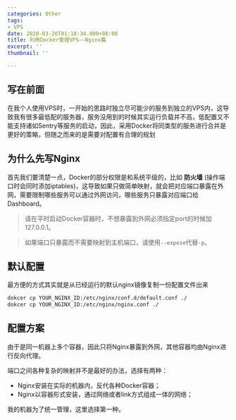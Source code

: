 ```yaml
---
categories: Other
tags:
- VPS
date: 2020-03-26T01:18:34.000+08:00
title: 利用Docker管理VPS——Nginx篇
excerpt: ''
thumbnail: ''

---
```

## 写在前面

在我个人使用VPS时，一开始的思路时独立尽可能少的服务到独立的VPS内，这导致我有很多最低配的服务器，服务没用到的时候其实运行负载并不高，低配置又不能支持诸如Sentry等服务的启动，因此，采用Docker将同类型的服务进行合并是更好的策略，但随之而来的是需要对配置有合理的规划

## 为什么先写Nginx

首先我们要清楚一点，Docker的部分权限是和系统平级的，比如 __防火墙__ (操作端口时会同时添加iptables)，这导致如果只做简单映射，就会把对应端口暴露在外网，需要限制哪些服务可以通过外网访问，哪些服务只暴露对应端口给Dashboard。

> 请在平时启动Docker容器时，不想暴露到外网必须指定port的时候加127.0.0.1。

> 如果端口只暴露而不需要映射到主机端口，请使用`--expose`代替`-p`。

## 默认配置

最方便的方式其实就是从已经运行的默认nginx镜像复制一份配置文件出来

```bash
dokcer cp YOUR_NGINX_ID:/etc/nginx/conf.d/default.conf ./
dokcer cp YOUR_NGINX_ID:/etc/nginx/nginx.conf ./
```

## 配置方案

由于是同一机器上多个容器，因此只将Nginx暴露到外网，其他容器均由Nginx进行反向代理。

端口之间各种复杂的映射并不是最好的办法，选择有两种：

- Nginx安装在实际的机器内，反代各种Docker容器；
- Nginx以容器形式安装，通过网络或者link方式组成一体的网络；

我的机器为了统一管理，这里选择第一种。